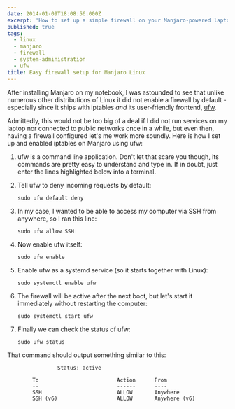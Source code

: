 ```yaml
---
date: 2014-01-09T18:08:56.000Z
excerpt: 'How to set up a simple firewall on your Manjaro-powered laptop or desktop computer:'
published: true
tags:
  - linux
  - manjaro
  - firewall
  - system-administration
  - ufw
title: Easy firewall setup for Manjaro Linux
---
```

After installing Manjaro on my notebook, I was astounded to see that unlike numerous other distributions of Linux it did not enable a firewall by default - especially since it ships with iptables _and_ its user-friendly frontend, [ufw](https://launchpad.net/ufw).

Admittedly, this would not be too big of a deal if I did not run services on my laptop nor connected to public networks once in a while, but even then, having a firewall configured let's me work more soundly. Here is how I set up and enabled iptables on Manjaro using ufw:

1. ufw is a command line application. Don't let that scare you though, its commands are pretty easy to understand and type in. If in doubt, just enter the lines highlighted below into a terminal.

2. Tell ufw to deny incoming requests by default:

   ```shell
   sudo ufw default deny
   ```

3. In my case, I wanted to be able to access my computer via SSH from anywhere, so I ran this line:

   ```shell
   sudo ufw allow SSH
   ```

4. Now enable ufw itself:

   ```shell
   sudo ufw enable
   ```

5. Enable ufw as a systemd service (so it starts together with Linux):

   ```shell
   sudo systemctl enable ufw
   ```

6. The firewall will be active after the next boot, but let's start it immediately without restarting the computer:

   ```shell
   sudo systemctl start ufw
   ```

7. Finally we can check the status of ufw:

   ```shell
   sudo ufw status
   ```

That command should output something similar to this:  

```text
                Status: active
        
        To                         Action      From  
        --                         ------      ----  
        SSH                        ALLOW       Anywhere  
        SSH (v6)                   ALLOW       Anywhere (v6)
```
